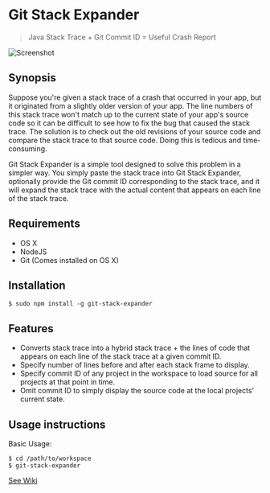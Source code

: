 # Git Stack Expander

> Java Stack Trace + Git Commit ID = Useful Crash Report

![Screenshot](https://github.com/shannah/git-stack-expander/wiki/images/Screenshot.png)

## Synopsis

Suppose you're given a stack trace of a crash that occurred in your app, but it originated from a slightly older version of your app.  The line numbers of this stack trace won't match up to the current state of your app's source code so it can be difficult to see how to fix the bug that caused the stack trace.  The solution is to check out the old revisions of your source code and compare the stack trace to that source code.  Doing this is tedious and time-consuming.

Git Stack Expander is a simple tool designed to solve this problem in a simpler way. You simply paste the stack trace into Git Stack Expander, optionally provide the Git commit ID corresponding to the stack trace, and it will expand the stack trace with the actual content that appears on each line of the stack trace.

## Requirements

* OS X
* NodeJS
* Git (Comes installed on OS X)

## Installation

~~~~
$ sudo npm install -g git-stack-expander
~~~~

## Features

* Converts stack trace into a hybrid stack trace + the lines of code that appears on each line of the stack trace at a given commit ID.
* Specify number of lines before and after each stack frame to display.
* Specify commit ID of any project in the workspace to load source for all projects at that point in time.
* Omit commit ID to simply display the source code at the local projects' current state.

## Usage instructions

Basic Usage:

~~~~
$ cd /path/to/workspace
$ git-stack-expander
~~~~

[See Wiki](https://github.com/shannah/git-stack-expander/wiki/Usage-Instructions)
